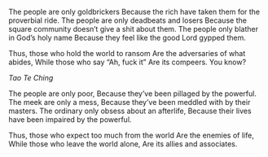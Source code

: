 The people are only goldbrickers
Because the rich have taken them for the proverbial ride.
The people are only deadbeats and losers
Because the square community doesn’t give a shit about them.
The people only blather in God’s holy name
Because they feel like the good Lord gypped them.

Thus, those who hold the world to ransom
Are the adversaries of what abides,
While those who say “Ah, fuck it”
Are its compeers. You know?

*Tao Te Ching*

The people are only poor,
Because they’ve been pillaged by the powerful.
The meek are only a mess,
Because they’ve been meddled with by their masters.
The ordinary only obsess about an afterlife,
Because their lives have been impaired by the powerful.

Thus, those who expect too much from the world
Are the enemies of life,
While those who leave the world alone,
Are its allies and associates.